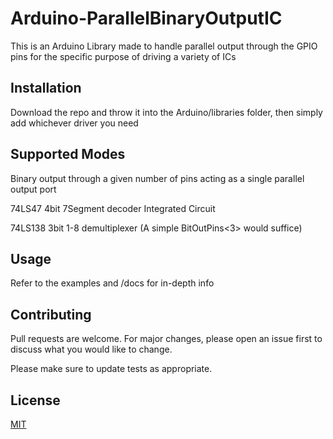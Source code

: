 # Arduino-ParallelBinaryOutputIC

This is an Arduino Library made to handle parallel output through the GPIO pins for the specific purpose of driving a variety of ICs

## Installation

Download the repo and throw it into the Arduino/libraries folder, then simply add whichever driver you need

## Supported Modes

Binary output through a given number of pins acting as a single parallel output port

74LS47 4bit 7Segment decoder Integrated Circuit

74LS138 3bit 1-8 demultiplexer (A simple BitOutPins<3> would suffice)

## Usage

Refer to the examples and /docs for in-depth info

## Contributing
Pull requests are welcome. For major changes, please open an issue first to discuss what you would like to change.

Please make sure to update tests as appropriate.

## License
[MIT](https://choosealicense.com/licenses/mit/)
